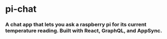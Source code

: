 # pi-chat

### A chat app that lets you ask a raspberry pi for its current temperature reading. Built with React, GraphQL, and AppSync.
